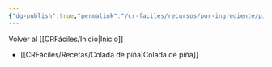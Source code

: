 ```yaml
---
{"dg-publish":true,"permalink":"/cr-faciles/recursos/por-ingrediente/pina/"}
---
```



<div class="transclusion internal-embed is-loaded"><div class="markdown-embed">



Volver al [[CRFáciles/Inicio\|Inicio]]

</div></div>

- [[CRFáciles/Recetas/Colada de piña\|Colada de piña]]

